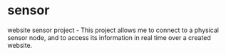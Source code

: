 # sensor
website sensor project - This project allows me to connect to a physical sensor node, and to access its information in real time over a created website. 
